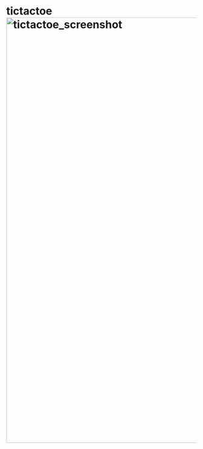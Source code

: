 # tictactoe<img width="1128" alt="tictactoe_screenshot" src="https://user-images.githubusercontent.com/65509295/170844223-07eedbc6-20c6-4429-8730-2eb499c11ddf.png">
